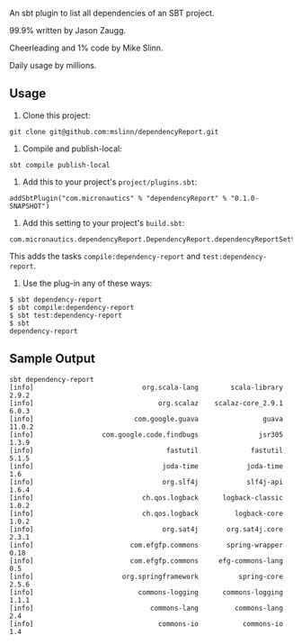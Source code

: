An sbt plugin to list all dependencies of an SBT project.

99.9% written by Jason Zaugg.

Cheerleading and 1% code by Mike Slinn.

Daily usage by millions.

## Usage

 1. Clone this project:
````
git clone git@github.com:mslinn/dependencyReport.git
````

 1. Compile and publish-local:
````
sbt compile publish-local
````

 1. Add this to your project's `project/plugins.sbt`:
````
addSbtPlugin("com.micronautics" % "dependencyReport" % "0.1.0-SNAPSHOT")
````

 1. Add this setting to your project's `build.sbt`:
````
com.micronautics.dependencyReport.DependencyReport.dependencyReportSettings
````
This adds the tasks `compile:dependency-report` and `test:dependency-report`.

 1. Use the plug-in any of these ways:
````
$ sbt dependency-report
$ sbt compile:dependency-report
$ sbt test:dependency-report
$ sbt
dependency-report

````

## Sample Output

````
sbt dependency-report
[info]                           org.scala-lang        scala-library      2.9.2
[info]                               org.scalaz    scalaz-core_2.9.1      6.0.3
[info]                         com.google.guava                guava     11.0.2
[info]                 com.google.code.findbugs               jsr305      1.3.9
[info]                                 fastutil             fastutil      5.1.5
[info]                                joda-time            joda-time        1.6
[info]                                org.slf4j            slf4j-api      1.6.4
[info]                           ch.qos.logback      logback-classic      1.0.2
[info]                           ch.qos.logback         logback-core      1.0.2
[info]                                org.sat4j       org.sat4j.core      2.3.1
[info]                        com.efgfp.commons       spring-wrapper       0.18
[info]                        com.efgfp.commons     efg-commons-lang        0.5
[info]                      org.springframework          spring-core      2.5.6
[info]                          commons-logging      commons-logging      1.1.1
[info]                             commons-lang         commons-lang        2.4
[info]                               commons-io           commons-io        1.4
````